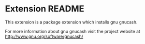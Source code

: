 # Extension README

This extension is a package extension which installs gnu gnucash.

For more information about gnu gnucash visit the project website at
http://www.gnu.org/software/gnucash/

